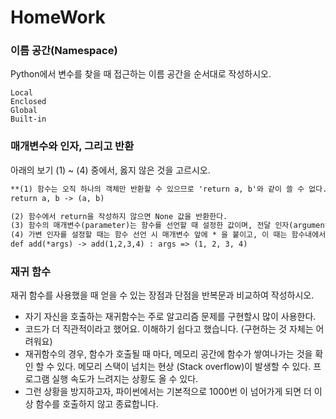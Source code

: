# HomeWork

### 이름 공간(Namespace) 

Python에서 변수를 찾을 때 접근하는 이름 공간을 순서대로 작성하시오. 

```
Local
Enclosed
Global
Built-in
```





### 매개변수와 인자, 그리고 반환 

아래의 보기 (1) ~ (4) 중에서, 옳지 않은 것을 고르시오. 

```markdown
**(1) 함수는 오직 하나의 객체만 반환할 수 있으므로 'return a, b'와 같이 쓸 수 없다.**
return a, b -> (a, b)

(2) 함수에서 return을 작성하지 않으면 None 값을 반환한다.
(3) 함수의 매개변수(parameter)는 함수를 선언할 때 설정한 값이며, 전달 인자(argument)는 함수를 호출할 때 넘겨주는 값이다.
(4) 가변 인자를 설정할 때는 함수 선언 시 매개변수 앞에 * 을 붙이고, 이 때는 함수내에서 tuple로 처리 된다. 
def add(*args) -> add(1,2,3,4) : args => (1, 2, 3, 4)
```



### 재귀 함수

재귀 함수를 사용했을 때 얻을 수 있는 장점과 단점을 반복문과 비교하여 작성하시오.

- 자기 자신을 호출하는 재귀함수는 주로 알고리즘 문제를 구현할시 많이 사용한다. 
- 코드가 더 직관적이라고 했어요. 이해하기 쉽다고 했습니다. (구현하는 것 자체는 어려워요)
- 재귀함수의 경우, 함수가 호출될 때 마다, 메모리 공간에 함수가 쌓여나가는 것을 확인 할 수 있다. 메모리 스택이 넘치는 현상 (Stack overflow)이 발생할 수 있다. 프로그램 실행 속도가 느려지는 상황도 올 수 있다.
- 그런 상황을 방지하고자, 파이썬에서는 기본적으로 1000번 이 넘어가게 되면 더 이상 함수를 호출하지 않고 종료합니다. 
